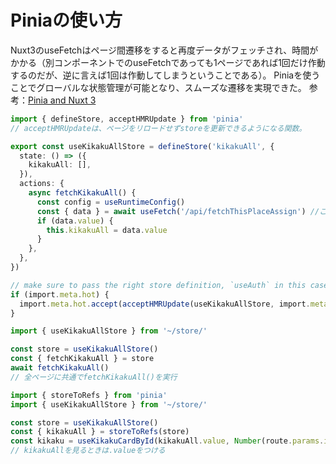 # Piniaの使い方

Nuxt3のuseFetchはページ間遷移をすると再度データがフェッチされ、時間がかかる（別コンポーネントでのuseFetchであっても1ページであれば1回だけ作動するのだが、逆に言えば1回は作動してしまうということである）。
Piniaを使うことでグローバルな状態管理が可能となり、スムーズな遷移を実現できた。
参考：[Pinia and Nuxt 3](https://dev.to/rafaelmagalhaes/pinia-and-nuxt-3-4ij5)

```ts ~/store/kikaku.ts
import { defineStore, acceptHMRUpdate } from 'pinia'
// acceptHMRUpdateは、ページをリロードせずstoreを更新できるようになる関数。

export const useKikakuAllStore = defineStore('kikakuAll', {
  state: () => ({
    kikakuAll: [],
  }),
  actions: {
    async fetchKikakuAll() {
      const config = useRuntimeConfig()
      const { data } = await useFetch('/api/fetchThisPlaceAssign') //ここでデータを取ってきている
      if (data.value) {
        this.kikakuAll = data.value
      }
    },
  },
})

// make sure to pass the right store definition, `useAuth` in this case.
if (import.meta.hot) {
  import.meta.hot.accept(acceptHMRUpdate(useKikakuAllStore, import.meta.hot))
}
```

```ts ~/app.vue
import { useKikakuAllStore } from '~/store/'

const store = useKikakuAllStore()
const { fetchKikakuAll } = store
await fetchKikakuAll()
// 全ページに共通でfetchKikakuAll()を実行
```

```ts ~/pages/kikaku/[id].vue
import { storeToRefs } from 'pinia'
import { useKikakuAllStore } from '~/store/'

const store = useKikakuAllStore()
const { kikakuAll } = storeToRefs(store)
const kikaku = useKikakuCardById(kikakuAll.value, Number(route.params.id))
// kikakuAllを見るときは.valueをつける
```
